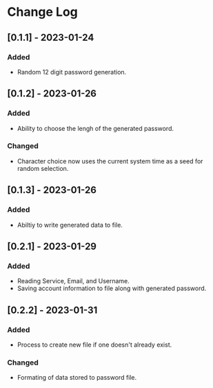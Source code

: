 # Change Log

## [0.1.1] - 2023-01-24

### Added

-   Random 12 digit password generation.

## [0.1.2] - 2023-01-26

### Added

-   Ability to choose the lengh of the generated password.

### Changed

-   Character choice now uses the current system time as a seed for random selection.

## [0.1.3] - 2023-01-26

### Added

-   Abiltiy to write generated data to file.

## [0.2.1] - 2023-01-29

### Added

-   Reading Service, Email, and Username.
-   Saving account information to file along with generated password.

## [0.2.2] - 2023-01-31

### Added

-   Process to create new file if one doesn't already exist.

### Changed

-   Formating of data stored to password file.